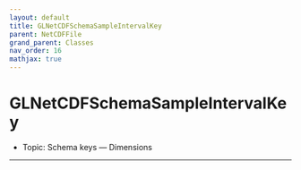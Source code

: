```yaml
---
layout: default
title: GLNetCDFSchemaSampleIntervalKey
parent: NetCDFFile
grand_parent: Classes
nav_order: 16
mathjax: true
---
```


#  GLNetCDFSchemaSampleIntervalKey

- Topic: Schema keys — Dimensions


---

